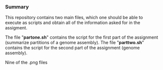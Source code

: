 ### Summary
This repository contains two main files, which one should be able to execute as scripts and obtain all of the information asked for in the assigment.

The file "**partone.sh**" contains the script for the first part of the assignment (summarize partitions of a genome assembly).
The file "**parttwo.sh**" contains the script for the second part of the assignment (genome assembly). 

Nine of the .png files 

